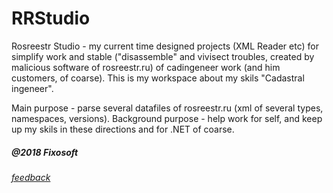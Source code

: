 # RRStudio
Rosreestr Studio - my current time designed projects (XML Reader etc) for simplify
work and stable ("disassemble" and vivisect troubles, created by malicious software  of  rosreestr.ru) 
of cadingeneer work (and him customers, of coarse).
This is my workspace about my skils "Cadastral ingeneer".

Main purpose - parse several datafiles of rosreestr.ru (xml of several types, namespaces, versions).
Background purpose - help work for self, and keep up my skils in these directions and for .NET of coarse.


##### @2018 Fixosoft 
###### [feedback](mailto:serg.home153@gmail.com)

